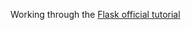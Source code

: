 Working through the [Flask official tutorial](https://flask.palletsprojects.com/en/2.0.x/tutorial/layout/)
